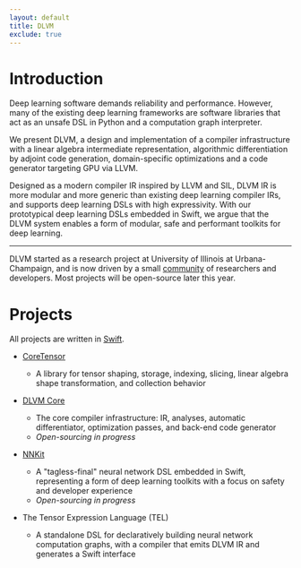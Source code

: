 ```yaml
---
layout: default
title: DLVM
exclude: true
---
```


# Introduction

Deep learning software demands reliability and performance.
However, many of the existing deep learning frameworks are software libraries
that act as an unsafe DSL in Python and a computation graph interpreter.

We present DLVM, a design and implementation of a compiler infrastructure
with a linear algebra intermediate representation, algorithmic differentiation
by adjoint code generation, domain-specific optimizations and a code generator
targeting GPU via LLVM.

Designed as a modern compiler IR inspired by LLVM and SIL, DLVM IR is more modular
and more generic than existing deep learning compiler IRs, and supports deep learning
DSLs with high expressivity.
With our prototypical deep learning DSLs embedded in Swift, we argue that the DLVM
system enables a form of modular, safe and performant toolkits for deep learning.

---

DLVM started as a research project at University of Illinois at
Urbana-Champaign, and is now driven by a
small [community](http://dlvm.org/people) of researchers and developers. Most
projects will be open-source later this year.

# Projects

All projects are written in [Swift](https://swift.org/about).

- [CoreTensor](https://github.com/dlvm-team/CoreTensor)
  - A library for tensor shaping, storage, indexing, slicing, linear algebra
    shape transformation, and collection behavior

- [DLVM Core](https://github.com/dlvm-team/DLVM)
  - The core compiler infrastructure: IR, analyses, automatic differentiator,
    optimization passes, and back-end code generator
  - *Open-sourcing in progress*

- [NNKit](https://github.com/dlvm-team/NNKit)
  - A "tagless-final" neural network DSL embedded in Swift, representing a form
    of deep learning toolkits with a focus on safety and developer experience
  - *Open-sourcing in progress*

- The Tensor Expression Language (TEL)
  - A standalone DSL for declaratively building neural network computation
    graphs, with a compiler that emits DLVM IR and generates a Swift interface


